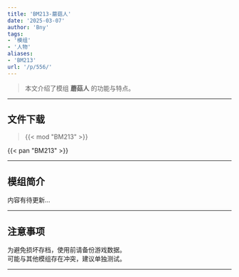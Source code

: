 ```yaml
---
title: 'BM213-蘑菇人'
date: '2025-03-07'
author: 'Bny'
tags:
- '模组'
- '人物'
aliases:
- 'BM213'
url: '/p/556/'
---
```


> 本文介绍了模组 **蘑菇人** 的功能与特点。

---

## 文件下载  

> {{< mod "BM213" >}}  

{{< pan "BM213" >}}  

---

## 模组简介

>  
内容有待更新...  

---

## 注意事项

>  
为避免损坏存档，使用前请备份游戏数据。  
可能与其他模组存在冲突，建议单独测试。  

---

